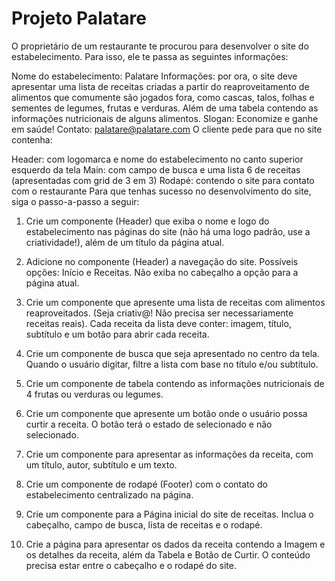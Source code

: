 # Projeto Palatare

O proprietário de um restaurante te procurou para desenvolver o site do estabelecimento. Para isso, ele te passa as seguintes informações:

Nome do estabelecimento: Palatare
Informações: por ora, o site deve apresentar uma lista de receitas criadas a partir do reaproveitamento de alimentos que comumente são jogados fora, como cascas, talos, folhas e sementes de legumes, frutas e verduras. Além de uma tabela contendo as informações nutricionais de alguns alimentos.
Slogan: Economize e ganhe em saúde!
Contato: palatare@palatare.com
O cliente pede para que no site contenha:

Header: com logomarca e nome do estabelecimento no canto superior esquerdo da tela
Main: com campo de busca e uma lista 6 de receitas (apresentadas com grid de 3 em 3)
Rodapé: contendo o site para contato com o restaurante
Para que tenhas sucesso no desenvolvimento do site, siga o passo-a-passo a seguir:

1. Crie um componente (Header) que exiba o nome e logo do estabelecimento nas páginas do site (não há uma logo padrão, use a criatividade!), além de um título da página atual.

2. Adicione no componente (Header) a navegação do site. Possíveis opções: Início e Receitas. Não exiba no cabeçalho a opção para a página atual.

3. Crie um componente que apresente uma lista de receitas com alimentos reaproveitados. (Seja criativ@! Não precisa ser necessariamente receitas reais). Cada receita da lista deve conter: imagem, título, subtítulo e um botão para abrir cada receita.

4. Crie um componente de busca que seja apresentado no centro da tela. Quando o usuário digitar, filtre a lista com base no título e/ou subtítulo.

5. Crie um componente de tabela contendo as informações nutricionais de 4 frutas ou verduras ou legumes.

6. Crie um componente que apresente um botão onde o usuário possa curtir a receita. O botão terá o estado de selecionado e não selecionado.

7. Crie um componente para apresentar as informações da receita, com um título, autor, subtítulo e um texto.

8. Crie um componente de rodapé (Footer) com o contato do estabelecimento centralizado na página.

9. Crie um componente para a Página inicial do site de receitas. Inclua o cabeçalho, campo de busca, lista de receitas e o rodapé.

10. Crie a página para apresentar os dados da receita contendo a Imagem e os detalhes da receita, além da Tabela e Botão de Curtir.
O conteúdo precisa estar entre o cabeçalho e o rodapé do site.
